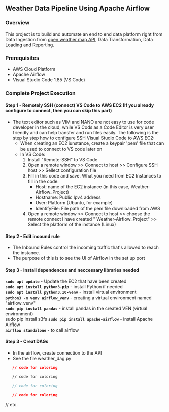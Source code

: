 ## Weather Data Pipeline Using Apache Airflow
### Overview 
This project is to build and automate an end to end data platform right from Data Ingestion from [open weather map API](https://openweathermap.org/api), Data Transformation, Data Loading and Reporting.
### Prerequisites
- AWS Cloud Platform
- Apache Airflow
- Visual Studio Code 1.85 (VS Code)
### Complete Project Execution
#### Step 1 - Remotely SSH (connect) VS Code to AWS EC2 (If you already configure to connect, then you can skip this part) 
- The text editor such as VIM and NANO are not easy to use for code developer in the cloud, while VS Cods as a Code Editor is very user friendly and can help transfer and run files easily. The following is the step by step how to configure SSH Visual Studio Code to AWS EC2:
    - When creating an EC2 iunstance, create a keypair 'pem' file that can be used to connect to VS code later on
    - In VS Code:
        1.  Install "Remote-SSH" to VS Code
        2.  Open a remote window >> Connect to host >> Configure SSH host >> Sellect configuration file
        3.  Fill in this code and save. What you need from EC2 Instances to fill in the code:
            - Host: name of the EC2 instance (in this case, Weather-Airflow_Project)
            - Hostname: Public Ipv4 address
            - User: Platform (Ubuntu, for example)
            - IdentifyFile: File path of the pem file downloaded from AWS 
        3.  Open a remote window >> Connect to host >> choose the remote connect I have created " Weather-Airflow_Project" >> Select the platform of the instance (Linux)
#### Step 2 - Edit incound rule 
- The Inbound Rules control the incoming traffic that's allowed to reach the instance.
- The purpose of this is to see the UI of Airflow in the set up port
#### Step 3 - Install dependences and neccessary libraries needed <br>
**`sudo apt update`** - Update the EC2 that have been created <br>
**`sudo apt install python3-pip`** - install Python if needed <br>
**`sudo apt install python3.10-venv`** - install virtual environment <br>
**`python3 -m venv airflow_venv`** - creating a virtual environment named "airflow_venv"<br>
**`sudo pip install pandas`** - install pandas in the created VEN (virtual environment)<br>
sudo pip install s3fs
**`sudo pip install apache-airflow`** - install Apache Airflow  <br>
**`airflow standalone`** - to call airflow<br>
#### Step 3 - Creat DAGs
- In the airflow, create connection to the API
- See the file weather_dag.py

```json
   // code for coloring
```
```html
   // code for coloring
```
```js
   // code for coloring
```
```css
   // code for coloring
```
// etc.

